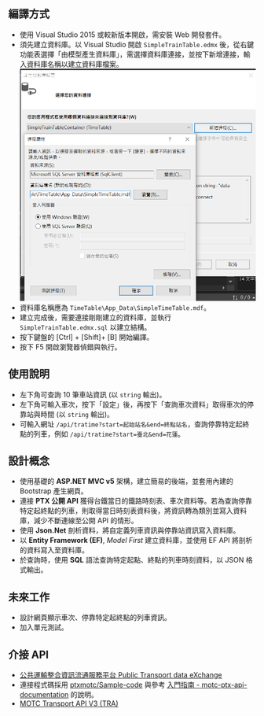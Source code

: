 ## 編譯方式

- 使用 Visual Studio 2015 或較新版本開啟，需安裝 Web 開發套件。
- 須先建立資料庫。以 Visual Studio 開啟 `SimpleTrainTable.edmx` 後，從右鍵功能表選擇「由模型產生資料庫」，需選擇資料庫連接，並按下新增連接，輸入資料庫名稱以建立資料庫檔案。
![新增資料庫視窗](doc/Add_Database.png)
- 資料庫名稱應為 `TimeTable\App_Data\SimpleTimeTable.mdf`。
- 建立完成後，需要連接剛剛建立的資料庫，並執行 `SimpleTrainTable.edmx.sql` 以建立結構。
- 按下鍵盤的 [Ctrl] + [Shift]+ [B] 開始編譯。
- 按下 F5 開啟瀏覽器偵錯與執行。

## 使用說明

- 左下角可查詢 10 筆車站資訊 (以 `string` 輸出)。
- 左下角可輸入車次，按下「設定」後，再按下「查詢車次資料」取得車次的停靠站與時間 (以 `string` 輸出)。
- 可輸入網址 `/api/tratime?start=起始站名&end=終點站名`，查詢停靠特定起終點的列車，例如 `/api/tratime?start=臺北&end=花蓮`。

## 設計概念

- 使用基礎的 **ASP.NET MVC v5** 架構，建立簡易的後端，並套用內建的 Bootstrap 產生網頁。
- 連接 **PTX 公開 API** 獲得台鐵當日的鐵路時刻表、車次資料等。若為查詢停靠特定起終點的列車，則取得當日時刻表資料後，將資訊轉為類別並寫入資料庫，減少不斷連線至公開 API 的情形。
- 使用 **Json.Net** 剖析資料，將自定義列車資訊與停靠站資訊寫入資料庫。
- 以 **Entity Framework (EF)**, *Model First* 建立資料庫，並使用 EF API 將剖析的資料寫入至資料庫。
- 於查詢時，使用 **SQL** 語法查詢特定起點、終點的列車時刻資料，以 JSON 格式輸出。

## 未來工作

- 設計網頁顯示車次、停靠特定起終點的列車資訊。
- 加入單元測試。

## 介接 API

- [公共運輸整合資訊流通服務平台 Public Transport data eXchange](https://ptx.transportdata.tw/PTX/)
- 連接程式碼採用 [ptxmotc/Sample-code](https://github.com/ptxmotc/Sample-code) 與參考 [入門指南 - motc-ptx-api-documentation](https://motc-ptx-api-documentation.gitbook.io/motc-ptx-api-documentation/) 的說明。
- [MOTC Transport API V3 (TRA)](https://ptx.transportdata.tw/MOTC?t=Rail&v=3#/)